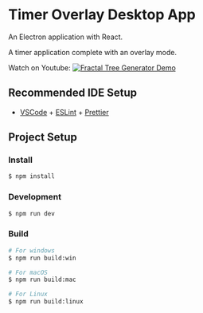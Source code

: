 # Timer Overlay Desktop App
An Electron application with React.

A timer application complete with an overlay mode.

Watch on Youtube:
[![Fractal Tree Generator Demo](https://img.youtube.com/vi/6sMM5tGZUaQ/0.jpg)](https://www.youtube.com/watch?v=6sMM5tGZUaQ)



## Recommended IDE Setup

- [VSCode](https://code.visualstudio.com/) + [ESLint](https://marketplace.visualstudio.com/items?itemName=dbaeumer.vscode-eslint) + [Prettier](https://marketplace.visualstudio.com/items?itemName=esbenp.prettier-vscode)

## Project Setup

### Install

```bash
$ npm install
```

### Development

```bash
$ npm run dev
```

### Build

```bash
# For windows
$ npm run build:win

# For macOS
$ npm run build:mac

# For Linux
$ npm run build:linux
```
